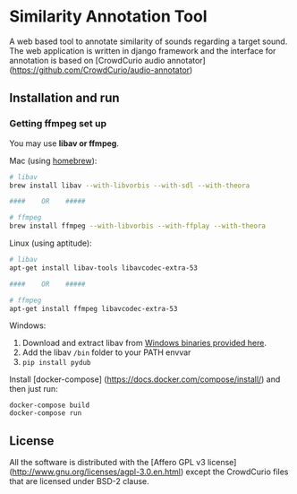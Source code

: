 # Similarity Annotation Tool

A web based tool to annotate similarity of sounds regarding a target sound. 
The web application is written in django framework and the interface for annotation is based on [CrowdCurio audio annotator] (https://github.com/CrowdCurio/audio-annotator) 

## Installation and run

### Getting ffmpeg set up

You may use **libav or ffmpeg**.

Mac (using [homebrew](http://brew.sh)):

```bash
# libav
brew install libav --with-libvorbis --with-sdl --with-theora

####    OR    #####

# ffmpeg
brew install ffmpeg --with-libvorbis --with-ffplay --with-theora
```

Linux (using aptitude):

```bash
# libav
apt-get install libav-tools libavcodec-extra-53

####    OR    #####

# ffmpeg
apt-get install ffmpeg libavcodec-extra-53
```

Windows:

1. Download and extract libav from [Windows binaries provided here](http://builds.libav.org/windows/).
2. Add the libav `/bin` folder to your PATH envvar
3. `pip install pydub`

Install [docker-compose] (https://docs.docker.com/compose/install/) and then just run:

    docker-compose build
    docker-compose run

## License
All the software is distributed with the [Affero GPL v3 license] (http://www.gnu.org/licenses/agpl-3.0.en.html) except the CrowdCurio files that are
licensed under BSD-2 clause.


